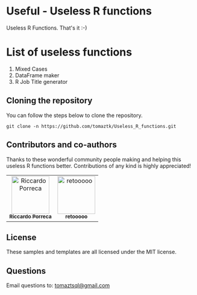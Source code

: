 # Useful - Useless R functions
Useless R Functions. That's it :-)

# List of useless functions
1. Mixed Cases
2. DataFrame maker
3. R Job Title generator

## Cloning the repository
You can follow the steps below to clone the repository.
```
git clone -n https://github.com/tomaztk/Useless_R_functions.git
```

## Contributors and co-authors

Thanks to these wonderful community people making and helping this useless R functions better. Contributions of any kind is highly appreciated!
<table>
  <tr>
    <td align="center"><a href="https://github.com/riccardoporreca"><img src="https://avatars0.githubusercontent.com/u/13663564?s=400&u=a95e7d0f8098a61a1a7939bc8a6f4007e70c4154&v=4" width="100px;" alt="Riccardo Porreca"/><br /><sub><b>Riccardo Porreca</b></sub></a><br /></td>
    <td align="center"><a href="https://github.com/retooooo"><img src="https://avatars3.githubusercontent.com/u/22014291?s=400&v=4" width="100px;" alt="retooooo"/><br /><sub><b>retooooo</b></sub></a><br /></td>
</tr>

</table>


## License
These samples and templates are all licensed under the MIT license.

## Questions
Email questions to: tomaztsql@gmail.com
